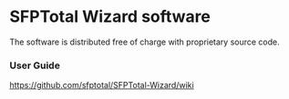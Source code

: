 # SFPTotal Wizard software
The software is distributed free of charge with proprietary source code.

### User Guide

https://github.com/sfptotal/SFPTotal-Wizard/wiki
